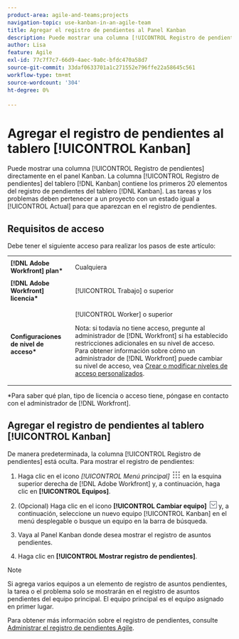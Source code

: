 ```yaml
---
product-area: agile-and-teams;projects
navigation-topic: use-kanban-in-an-agile-team
title: Agregar el registro de pendientes al Panel Kanban
description: Puede mostrar una columna [!UICONTROL Registro de pendientes] directamente en el panel Kanban. La columna [!UICONTROL Registro de pendientes] del tablero [!DNL Kanban] contiene los primeros 20 elementos del registro de pendientes del tablero [!DNL Kanban] 1. Las tareas y los problemas deben pertenecer a un proyecto con un estado igual al Actual para que aparezca en el registro de pendientes.
author: Lisa
feature: Agile
exl-id: 77c7f7c7-66d9-4aec-9a0c-bfdc470a58d7
source-git-commit: 33daf0633701a1c271552e796ffe22a58645c561
workflow-type: tm+mt
source-wordcount: '304'
ht-degree: 0%

---
```


# Agregar el registro de pendientes al tablero [!UICONTROL Kanban]

Puede mostrar una columna [!UICONTROL Registro de pendientes] directamente en el panel Kanban. La columna [!UICONTROL Registro de pendientes] del tablero [!DNL Kanban] contiene los primeros 20 elementos del registro de pendientes del tablero [!DNL Kanban]. Las tareas y los problemas deben pertenecer a un proyecto con un estado igual a [!UICONTROL Actual] para que aparezcan en el registro de pendientes.

## Requisitos de acceso

Debe tener el siguiente acceso para realizar los pasos de este artículo:

<table style="table-layout:auto"> 
 <col> 
 <col> 
 <tbody> 
  <tr> 
   <td role="rowheader"><strong>[!DNL Adobe Workfront] plan*</strong></td> 
   <td> <p>Cualquiera</p> </td> 
  </tr> 
  <tr> 
   <td role="rowheader"><strong>[!DNL Adobe Workfront] licencia*</strong></td> 
   <td> <p>[!UICONTROL Trabajo] o superior</p> </td> 
  </tr> 
  <tr> 
   <td role="rowheader"><strong>Configuraciones de nivel de acceso*</strong></td> 
   <td> <p>[!UICONTROL Worker] o superior</p> <p>Nota: si todavía no tiene acceso, pregunte al administrador de [!DNL Workfront] si ha establecido restricciones adicionales en su nivel de acceso. Para obtener información sobre cómo un administrador de [!DNL Workfront] puede cambiar su nivel de acceso, vea <a href="../../administration-and-setup/add-users/configure-and-grant-access/create-modify-access-levels.md" class="MCXref xref">Crear o modificar niveles de acceso personalizados</a>.</p> </td> 
  </tr> 
 </tbody> 
</table>

&#42;Para saber qué plan, tipo de licencia o acceso tiene, póngase en contacto con el administrador de [!DNL Workfront].

## Agregar el registro de pendientes al tablero [!UICONTROL Kanban]

De manera predeterminada, la columna [!UICONTROL Registro de pendientes] está oculta. Para mostrar el registro de pendientes:

1. Haga clic en el icono *[!UICONTROL *Menú principal]** ![](assets/main-menu-icon.png) en la esquina superior derecha de [!DNL Adobe Workfront] y, a continuación, haga clic en **[!UICONTROL Equipos]**.

1. (Opcional) Haga clic en el icono **[!UICONTROL Cambiar equipo]** ![Cambiar icono de equipo](assets/switch-team-icon.png) y, a continuación, seleccione un nuevo equipo [!UICONTROL Kanban] en el menú desplegable o busque un equipo en la barra de búsqueda.

1. Vaya al Panel Kanban donde desea mostrar el registro de asuntos pendientes.
1. Haga clic en **[!UICONTROL Mostrar registro de pendientes]**.

>[!NOTE]
>
>Si agrega varios equipos a un elemento de registro de asuntos pendientes, la tarea o el problema solo se mostrarán en el registro de asuntos pendientes del equipo principal. El equipo principal es el equipo asignado en primer lugar.

Para obtener más información sobre el registro de pendientes, consulte [Administrar el registro de pendientes Agile](../../agile/work-in-an-agile-environment/manage-the-agile-backlog.md).

